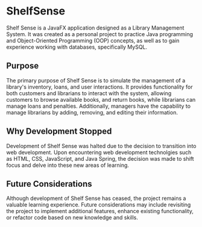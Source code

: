 # ShelfSense

Shelf Sense is a JavaFX application designed as a Library Management System. It was created as a personal project to practice Java programming and Object-Oriented Programming (OOP) concepts, as well as to gain experience working with databases, specifically MySQL.

## Purpose
The primary purpose of Shelf Sense is to simulate the management of a library's inventory, loans, and user interactions. It provides functionality for both customers and librarians to interact with the system, allowing customers to browse available books, and return books, while librarians can manage loans and penalties. Additionally, managers have the capability to manage librarians by adding, removing, and editing their information.

## Why Development Stopped
Development of Shelf Sense was halted due to the decision to transition into web development. Upon encountering web development technolgies such as HTML, CSS, JavaScript, and Java Spring, the decision was made to shift focus and delve into these new areas of learning.

## Future Considerations
Although development of Shelf Sense has ceased, the project remains a valuable learning experience. Future considerations may include revisiting the project to implement additional features, enhance existing functionality, or refactor code based on new knowledge and skills.
